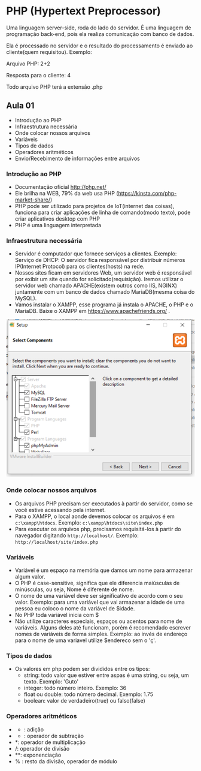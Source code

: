 # PHP (Hypertext Preprocessor)
Uma linguagem server-side, roda do lado do servidor. É uma linguagem de programação back-end, pois ela realiza comunicação com banco de dados. 

Ela é processado no servidor e o resultado do processamento é enviado ao cliente(quem requisitou). Exemplo:

Arquivo PHP: 2+2

Resposta para o cliente: 4

Todo arquivo PHP terá a extensão .php

## Aula 01
 - Introdução ao PHP
 - Infraestrutura necessária
 - Onde colocar nossos arquivos
 - Variáveis
 - Tipos de dados
 - Operadores aritméticos
 - Envio/Recebimento de informações entre arquivos

### Introdução ao PHP
- Documentação oficial http://php.net/
- Ele brilha na WEB, 79% da web usa PHP (https://kinsta.com/php-market-share/)
- PHP pode ser utilizado para projetos de IoT(internet das coisas), funciona para criar aplicações de linha de comando(modo texto), pode criar aplicativos desktop com PHP
- PHP é uma linguagem interpretada

### Infraestrutura necessária
- Servidor é computador que fornece serviços a clientes. Exemplo: Serviço de DHCP: O servidor fica responsável por distribuir números IP(Internet Protocol) para os clientes(hosts) na rede.
- Nossos sites ficam em servidores Web, um servidor web é responsável por exibir um site quando for solicitado(requisição). Iremos utilizar o servidor web chamado APACHE(existem outros como IIS, NGINX) juntamente com um banco de dados chamado MariaDB(mesma coisa do MySQL). 
- Vamos instalar o XAMPP, esse programa já instala o APACHE, o PHP e o MariaDB. Baixe o XAMPP em https://www.apachefriends.org/ . 

![](xampp.PNG)

### Onde colocar nossos arquivos
- Os arquivos PHP precisam ser executados à partir do servidor, como se você estive acessando pela internet.
- Para o XAMPP, o local aonde devemos colocar os arquivos é em `c:\xampp\htdocs`. Exemplo: `c:\xampp\htdocs\site\index.php`
- Para executar os arquivos php, precisamos requisitá-los à partir do navegador digitando `http://localhost/`. Exemplo: `http://localhost/site/index.php`

### Variáveis
- Variável é um espaço na memória que damos um nome para armazenar algum valor.
- O PHP é case-sensitive, significa que ele diferencia maiúsculas de minúsculas, ou seja, Nome é diferente de nome.
- O nome de uma variável deve ser significativo de acordo com o seu valor. Exemplo: para uma variável que vai armazenar a idade de uma pessoa eu coloco o nome da variável de $idade. 
- No PHP toda variável inicia com $
- Não utilize caracteres especiais, espaços ou acentos para nome de variáveis. Alguns deles até funcionam, porém é recomendado escrever nomes de variáveis de forma simples. Exemplo: ao invés de endereço para o nome de uma variavel utilize $endereco sem o 'ç'.


### Tipos de dados
- Os valores em php podem ser divididos entre os tipos:
    - string: todo valor que estiver entre aspas é uma string, ou seja, um texto. Exemplo: 'Guto'
    - integer: todo número inteiro. Exemplo: 36
    - float ou double: todo número decimal. Exemplo: 1.75
    - boolean: valor de verdadeiro(true) ou falso(false)

### Operadores aritméticos
- + : adição
- - : operador de subtração
- *: operador de multiplicação
- /: operador de divisão
- **: exponenciação
- % : resto da divisão, operador de módulo